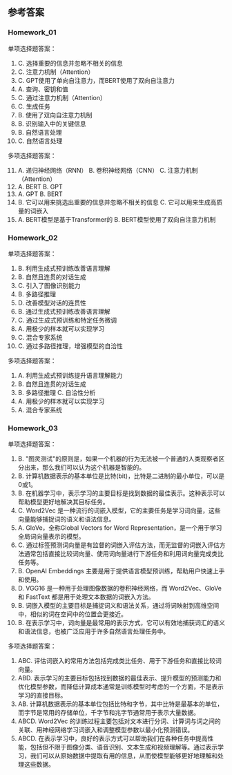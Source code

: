 ## 参考答案

### Homework_01

单项选择题答案：

1. C. 选择重要的信息并忽略不相关的信息
2. C. 注意力机制（Attention）
3. C. GPT使用了单向自注意力，而BERT使用了双向自注意力
4. A. 查询、密钥和值
5. C. 通过注意力机制（Attention）
6. C. 生成任务
7. B. 使用了双向自注意力机制
8. B. 识别输入中的关键信息
9. B. 自然语言处理
10. C. 自然语言处理

多项选择题答案：

11. A. 递归神经网络（RNN） B. 卷积神经网络（CNN） C. 注意力机制（Attention）
12. A. BERT B. GPT
13. A. GPT B. BERT
14. B. 它可以用来挑选出重要的信息并忽略不相关的信息 C. 它可以用来生成高质量的词嵌入
15. A. BERT模型是基于Transformer的 B. BERT模型使用了双向自注意力机制

### Homework_02

单项选择题答案：

1. B. 利用生成式预训练改善语言理解
2. B. 自然且连贯的对话生成
3. C. 引入了图像识别能力
4. B. 多路径推理
5. D. 改善模型对话的连贯性
6. B. 通过生成式预训练改善语言理解
7. C. 通过生成式预训练和特定任务微调
8. A. 用极少的样本就可以实现学习
9. C. 混合专家系统
10. C. 通过多路径推理，增强模型的自洽性

多项选择题答案：

1. A. 利用生成式预训练提升语言理解能力
2. B. 自然且连贯的对话生成
3. B. 多路径推理  C. 自洽性分析
4. A. 用极少的样本就可以实现学习
5. A. 混合专家系统


### Homework_03

单项选择题答案：

1. B. "图灵测试"的原则是，如果一个机器的行为无法被一个普通的人类观察者区分出来，那么我们可以认为这个机器是智能的。
2. B. 计算机数据表示的基本单位是比特(bit)，比特是二进制的最小单位，可以是0或1。
3. B. 在机器学习中，表示学习的主要目标是找到数据的最佳表示。这种表示可以帮助模型更好地解决其目标任务。
4. C. Word2Vec 是一种流行的词嵌入模型，它的主要任务是学习词向量，这些向量能够捕捉词的语义和语法信息。
5. A. GloVe，全称Global Vectors for Word Representation，是一个用于学习全局词向量表示的模型。
6. C. 通过标签预测词向量是有监督的词嵌入评估方法，而无监督的词嵌入评估方法通常包括直接比较词向量、使用词向量进行下游任务和利用词向量完成类比任务等。
7. B. OpenAI Embeddings 主要是用于提供语言模型预训练，帮助用户快速上手和使用。
8. D. VGG16 是一种用于处理图像数据的卷积神经网络，而 Word2Vec、GloVe 和 FastText 都是用于处理文本数据的词嵌入方法。
9. B. 词嵌入模型的主要目标是捕捉词义和语法关系，通过将词映射到高维空间中，相似的词在空间中的位置会更接近。
10. B. 在表示学习中，词向量是最常用的表示方式，它可以有效地捕获词汇的语义和语法信息，也被广泛应用于许多自然语言处理任务中。

多项选择题答案：

1. ABC. 评估词嵌入的常用方法包括完成类比任务、用于下游任务和直接比较词向量。
2. ABD. 表示学习的主要目标包括找到数据的最佳表示、提升模型的预测能力和优化模型参数，而降低计算成本通常是训练模型时考虑的一个方面，不是表示学习的直接目标。
3. AB. 计算机数据表示的基本单位包括比特和字节，其中比特是最基本的单位，而字节是常用的存储单位，千字节和兆字节通常用于表示大量数据。
4. ABCD. Word2Vec 的训练过程主要包括对文本进行分词、计算词与词之间的关联、用神经网络学习词嵌入和调整模型参数以最小化预测错误。
5. ABCD. 在表示学习中，良好的表示方式可以帮助我们在各种任务中提高性能，包括但不限于图像分类、语音识别、文本生成和视频理解等。通过表示学习，我们可以从原始数据中提取有用的信息，从而使模型能够更好地理解和处理这些数据。